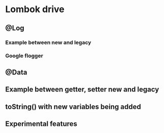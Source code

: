 # Lombok drive
## @Log
### Example between new and legacy
### Google flogger

## @Data
## Example between getter, setter new and legacy
## toString() with new variables being added

## Experimental features